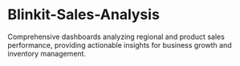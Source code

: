 # Blinkit-Sales-Analysis
Comprehensive dashboards analyzing regional and product sales performance, providing actionable insights for business growth and inventory management.
